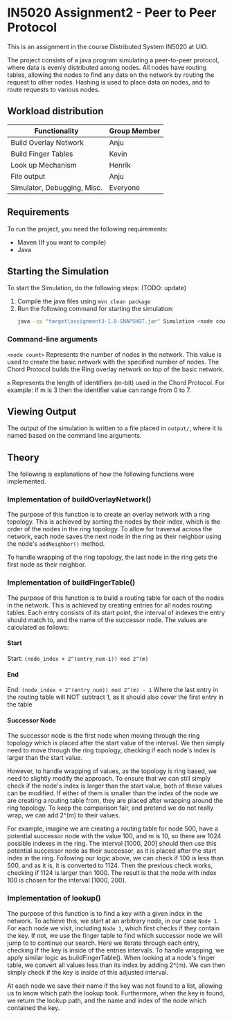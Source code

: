 # IN5020 Assignment2 - Peer to Peer Protocol

This is an assignment in the course Distributed System IN5020 at UIO.

The project consists of a java program simulating a peer-to-peer protocol, where data is evenly distributed among nodes.
All nodes have routing tables, allowing the nodes to find any data on the network by routing the request to other nodes.
Hashing is used to place data on nodes, and to route requests to various nodes.

## Workload distribution

| **Functionality**           | **Group Member** |
| --------------------------- | ---------------- |
| Build Overlay Network       | Anju             |
| Build Finger Tables         | Kevin            |
| Look up Mechanism           | Henrik           |
| File output                 | Anju             |
| Simulator, Debugging, Misc. | Everyone         |

## Requirements

To run the project, you need the following requirements:

- Maven (If you want to compile)
- Java

## Starting the Simulation

To start the Simulation, do the following steps:
(TODO: update)

1. Compile the java files using `mvn clean package`
2. Run the following command for starting the simulation:
   ```sh
   java -cp "target\assignment3-1.0-SNAPSHOT.jar" Simulation <node count> <m>
   ```

### Command-line arguments

`<node count>`
Represents the number of nodes in the network. This value is used to create
the basic network with the specified number of nodes. The Chord Protocol builds the Ring
overlay network on top of the basic network.

`m`
Represents the length of identifiers (m-bit) used in the Chord Protocol. For example:
if m is 3 then the identifier value can range from 0 to 7.

## Viewing Output

The output of the simulation is written to a file placed in `output/`, where it is named based on the command line arguments.

## Theory

The following is explanations of how the following functions were implemented.

### Implementation of buildOverlayNetwork()

The purpose of this function is to create an overlay network with a ring topology.
This is achieved by sorting the nodes by their index, which is the order of the nodes in the ring topology. To allow for traversal across the network, each node saves the next node in the ring as their neighbor using the node's `addNeighbor()` method.

To handle wrapping of the ring topology, the last node in the ring gets the first node as their neighbor.

### Implementation of buildFingerTable()

The purpose of this function is to build a routing table for each of the nodes in the network.
This is achieved by creating entries for all nodes routing tables.
Each entry consists of its start point, the interval of indexes the entry should match to, and the name of the successor node. The values are calculated as follows:

#### **Start**

Start: `(node_index + 2^(entry_num-1)) mod 2^(m)`

#### **End**

End: `(node_index + 2^(entry_num)) mod 2^(m) - 1`
Where the last entry in the routing table will NOT subtract 1, as it should also cover the first entry in the table

#### **Successor Node**

The successor node is the first node when moving through the ring topology which is placed after the start value of the interval.
We then simply need to move through the ring topology, checking if each node's index is larger than the start value.

However, to handle wrapping of values, as the topology is ring based, we need to slightly modify the approach.
To ensure that we can still simply check if the node's index is larger than the start value, both of these values can be modified.
If either of them is smaller than the index of the node we are creating a routing table from, they are placed after wrapping around the ring topology. To keep the comparison fair, and pretend we do not really wrap, we can add 2^(m) to their values.

For example, imagine we are creating a routing table for node 500, have a potential successor node with the value 100, and m is 10, so there are 1024 possible indexes in the ring. The interval [1000, 200] should then use this potential successor node as their successor, as it is placed after the start index in the ring. Following our logic above, we can check if 100 is less than 500, and as it is, it is converted to 1124. Then the previous check works, checking if 1124 is larger than 1000.
The result is that the node with index 100 is chosen for the interval [1000, 200].

### Implementation of lookup()

The purpose of this function is to find a key with a given index in the network.
To achieve this, we start at an arbitrary node, in our case `Node 1`.
For each node we visit, including `Node 1`, which first checks if they contain the key.
If not, we use the finger table to find which successor node we will jump to to continue our search. Here we iterate through each entry, checking if the key is inside of the entries intervals.
To handle wrapping, we apply similar logic as buildFingerTable(). When looking at a node's finger table, we convert all values less than its index by adding 2^(m). We can then simply check if the key is inside of this adjusted interval.

At each node we save their name if the key was not found to a list, allowing us to know which path the lookup took. Furthermore, when the key is found, we return the lookup path, and the name and index of the node which contained the key.

